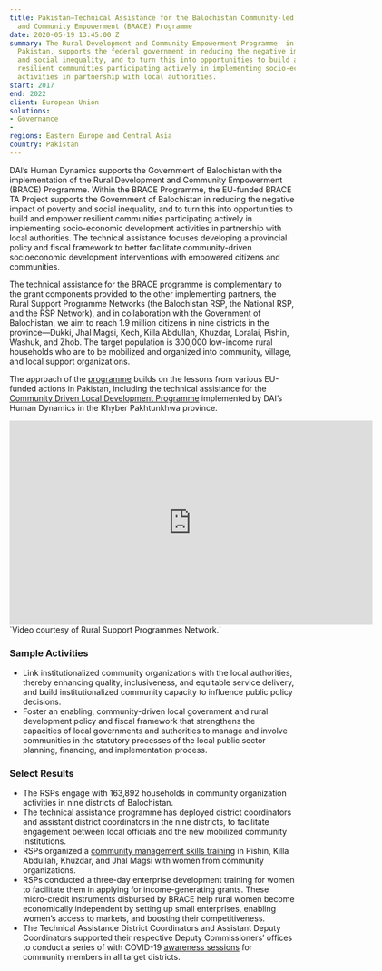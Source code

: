 ```yaml
---
title: Pakistan—Technical Assistance for the Balochistan Community-led Rural Development
  and Community Empowerment (BRACE) Programme
date: 2020-05-19 13:45:00 Z
summary: The Rural Development and Community Empowerment Programme  in Balochistan,
  Pakistan, supports the federal government in reducing the negative impact of poverty
  and social inequality, and to turn this into opportunities to build and empower
  resilient communities participating actively in implementing socio-economic development
  activities in partnership with local authorities.
start: 2017
end: 2022
client: European Union
solutions:
- Governance
- 
regions: Eastern Europe and Central Asia
country: Pakistan
---
```


DAI’s Human Dynamics supports the Government of Balochistan with the implementation of the Rural Development and Community Empowerment (BRACE) Programme. Within the BRACE Programme, the EU-funded BRACE TA Project supports the Government of Balochistan in reducing the negative impact of poverty and social inequality, and to turn this into opportunities to build and empower resilient communities participating actively in implementing socio-economic development activities in partnership with local authorities. The technical assistance focuses developing a provincial policy and fiscal framework to better facilitate community-driven socioeconomic development interventions with empowered citizens and communities.

The technical assistance for the BRACE programme is complementary to the grant components provided to the other implementing partners, the Rural Support Programme Networks (the Balochistan RSP, the National RSP, and the RSP Network), and in collaboration with the Government of Balochistan, we aim to reach 1.9 million citizens in nine districts in the province—Dukki, Jhal Magsi, Kech, Killa Abdullah, Khuzdar, Loralai, Pishin, Washuk, and Zhob. The target population is 300,000 low-income rural households who are to be mobilized and organized into community, village, and local support organizations.

The approach of the [programme](https://www.facebook.com/BRACEProgramme) builds on the lessons from various EU-funded actions in Pakistan, including the technical assistance for the [Community Driven Local Development Programme](https://www.dai.com/our-work/projects/pakistan-khyber-pakhtunkhwa-district-governance-and-community-development-programme-kp-cdld) implemented by DAI’s Human Dynamics in the Khyber Pakhtunkhwa province. 

<iframe src="https://player.vimeo.com/video/420402158" width="640" height="360" frameborder="0" allow="autoplay; fullscreen" allowfullscreen></iframe>`Video courtesy of Rural Support Programmes Network.`

### Sample Activities

* Link institutionalized community organizations with the local authorities, thereby enhancing quality, inclusiveness, and equitable service delivery, and build institutionalized community capacity to influence public policy decisions.
* Foster an enabling, community-driven local government and rural development policy and fiscal framework that strengthens the capacities of local governments and authorities to manage and involve communities in the statutory processes of the local public sector planning, financing, and implementation process.

### Select Results

* The RSPs engage with 163,892 households in community organization activities in nine districts of Balochistan.
* The technical assistance programme has deployed district coordinators and assistant district coordinators in the nine districts, to facilitate engagement between local officials and the new mobilized community institutions.
* RSPs organized a [community management skills training](https://www.facebook.com/BRACEProgramme/posts/2595615900682563) in Pishin, Killa Abdullah, Khuzdar, and Jhal Magsi with women from community organizations.
* RSPs conducted a three-day enterprise development training for women to facilitate them in applying for income-generating grants. These micro-credit instruments disbursed by BRACE help rural women become economically independent by setting up small enterprises, enabling women’s access to markets, and boosting their competitiveness. 
* The Technical Assistance District Coordinators and Assistant Deputy Coordinators supported their respective Deputy Commissioners’ offices to conduct a series of  with COVID-19 [awareness sessions](https://www.facebook.com/BRACEProgramme/posts/2551282891782531) for community members in all target districts. 